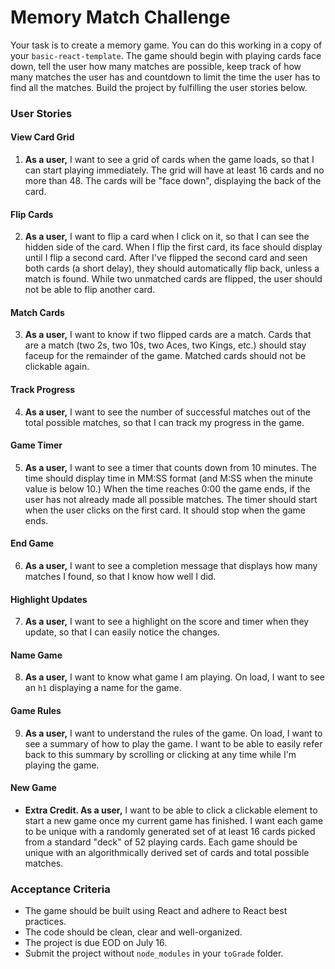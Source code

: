 # Memory Match Challenge
Your task is to create a memory game. You can do this working in a copy of your `basic-react-template`. The game should begin with playing cards face down, tell the user how many matches are possible, keep track of how many matches the user has and countdown to limit the time the user has to find all the matches. Build the project by fulfilling the user stories below.

### User Stories

#### View Card Grid
1. **As a user,** I want to see a grid of cards when the game loads, so that I can start playing immediately. The grid will have at least 16 cards and no more than 48. The cards will be "face down", displaying the back of the card. 

#### Flip Cards
2. **As a user,** I want to flip a card when I click on it, so that I can see the hidden side of the card. When I flip the first card, its face should display until I flip a second card. After I've flipped the second card and seen both cards (a short delay), they should automatically flip back, unless a match is found. While two unmatched cards are flipped, the user should not be able to flip another card.

#### Match Cards
3. **As a user,** I want to know if two flipped cards are a match. Cards that are a match (two 2s, two 10s, two Aces, two Kings, etc.) should stay faceup for the remainder of the game. Matched cards should not be clickable again.
   

#### Track Progress
4. **As a user,** I want to see the number of successful matches out of the total possible matches, so that I can track my progress in the game.

#### Game Timer
5. **As a user,** I want to see a timer that counts down from 10 minutes. The time should display time in MM:SS format (and M:SS when the minute value is below 10.) When the time reaches 0:00 the game ends, if the user has not already made all possible matches. The timer should start when the user clicks on the first card. It should stop when the game ends.

#### End Game
6. **As a user,** I want to see a completion message that displays how many matches I found, so that I know how well I did.

#### Highlight Updates
7. **As a user,** I want to see a highlight on the score and timer when they update, so that I can easily notice the changes.

#### Name Game
8. **As a user,** I want to know what game I am playing. On load, I want to see an `h1` displaying a name for the game. 

#### Game Rules
9. **As a user,** I want to understand the rules of the game. On load, I want to see a summary of how to play the game. I want to be able to easily refer back to this summary by scrolling or clicking at any time while I'm playing the game.

#### New Game
- **Extra Credit. As a user,** I want to be able to click a clickable element to start a new game once my current game has finished. I want each game to be unique with a randomly generated set of at least 16 cards picked from a standard "deck" of 52 playing cards. Each game should be unique with an algorithmically derived set of cards and total possible matches.

### Acceptance Criteria
- The game should be built using React and adhere to React best practices.
- The code should be clean, clear and well-organized.
- The project is due EOD on July 16.
- Submit the project without `node_modules` in your `toGrade` folder.